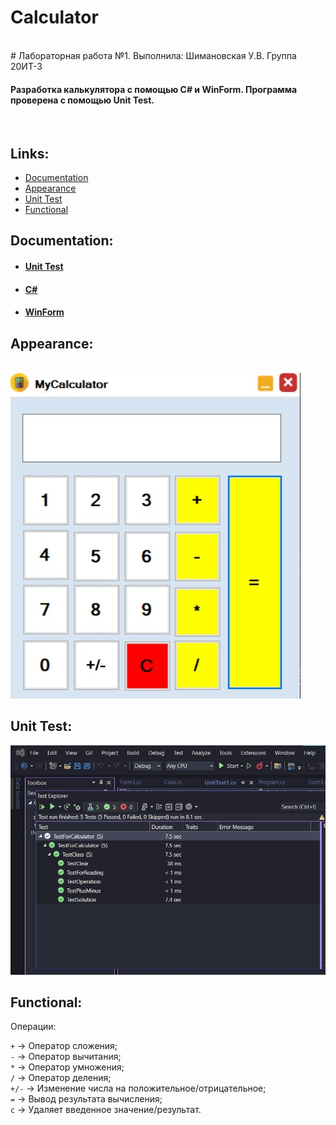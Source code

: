 # Calculator
 <br>
# Лабораторная работа №1. Выполнила: Шимановская У.В. Группа 20ИТ-3

<h4>Разработка калькулятора с помощью C# и WinForm. Программа проверена с помощью Unit Test.</h4>
<br>

## Links:

* [Documentation](#documentation)
* [Appearance](#appearance)
* [Unit Test](#unit-test-1)
* [Functional](#functional)

## Documentation:

* #### [Unit Test](https://learn.microsoft.com/en-us/visualstudio/test/unit-test-basics?view=vs-2022)
* #### [C#](https://learn.microsoft.com/en-us/dotnet/csharp/)
* #### [WinForm](https://learn.microsoft.com/en-us/dotnet/desktop/winforms/?view=netdesktop-6.0)


## Appearance:

<br>
<img src="https://github.com/Ulyana0306/Calculator/blob/master/image.jpg" alt="https://github.com/Ulyana0306/Calculator/blob/master/image.jpg">
<br>

## Unit Test:

<img src="https://github.com/Ulyana0306/Calculator/blob/master/UnitTest.jpg" alt="https://github.com/Ulyana0306/Calculator/blob/master/UnitTest.jpg">
<br>

## Functional:

Oперации: 

`+` -> Оператор сложения; <br>
`-` -> Оператор вычитания; <br>
`*` -> Оператор умножения; <br>
`/` -> Оператор деления; <br>
`+/-` -> Изменение числа на положительное/отрицательное; <br>
`=` -> Вывод результата вычисления; <br>
`с` -> Удаляет введенное значение/результат.

